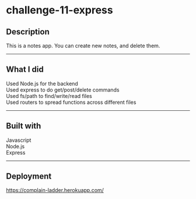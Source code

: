 # challenge-11-express


## Description

This is a notes app. You can create new notes, and delete them.

---

## What I did

Used Node.js for the backend  
Used express to do get/post/delete commands  
Used fs/path to find/write/read files  
Used routers to spread functions across different files  

---

## Built with

Javascript  
Node.js  
Express  

---

## Deployment

https://complain-ladder.herokuapp.com/
